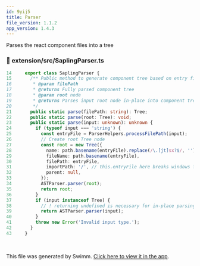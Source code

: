 ```yaml
---
id: 9yij5
title: Parser
file_version: 1.1.2
app_version: 1.4.3
---
```


Parses the react component files into a tree
<!-- NOTE-swimm-snippet: the lines below link your snippet to Swimm -->
### 📄 extension/src/SaplingParser.ts
```typescript
14     export class SaplingParser {
15       /** Public method to generate component tree based on entry file or input node.
16        * @param filePath
17        * @returns Fully parsed component tree
18        * @param root node
19        * @returns Parses input root node in-place into component tree and returns undefined.
20        */
21       public static parse(filePath: string): Tree;
22       public static parse(root: Tree): void;
23       public static parse(input: unknown): unknown {
24         if (typeof input === 'string') {
25           const entryFile = ParserHelpers.processFilePath(input);
26           // Create root Tree node
27           const root = new Tree({
28             name: path.basename(entryFile).replace(/\.[jt]sx?$/, ''),
29             fileName: path.basename(entryFile),
30             filePath: entryFile,
31             importPath: '/', // this.entryFile here breaks windows file path on root e.g. C:\\ is detected as third party
32             parent: null,
33           });
34           ASTParser.parser(root);
35           return root;
36         }
37         if (input instanceof Tree) {
38           // ! returning undefined is necessary for in-place parsing to execute.
39           return ASTParser.parser(input);
40         }
41         throw new Error('Invalid input type.');
42       }
43     }
```

<br/>

This file was generated by Swimm. [Click here to view it in the app](/repos/Z2l0aHViJTNBJTNBcmVhY3QtY29tcG9uZW50LXRyZWUlM0ElM0FoYjE5OTg=/docs/9yij5).
